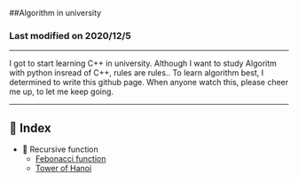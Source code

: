 ##Algorithm in university

### Last modified on 2020/12/5

---

I got to start learning C++ in university. Although I want to study Algoritm with python insread of C++, rules are rules.. To learn algorithm best, I determined to write this github page. When anyone watch this, please cheer me up, to let me keep going.

---

## :notebook_with_decorative_cover: Index

- :ledger: Recursive function
  - [Febonacci function]()
  - [Tower of Hanoi]()
